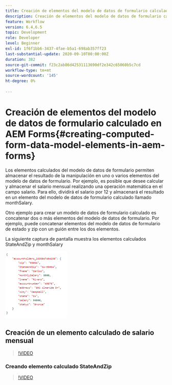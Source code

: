 ```yaml
---
title: Creación de elementos del modelo de datos de formulario calculado en AEM Forms
description: Creación de elementos del modelo de datos de formulario calculado
feature: Workflow
version: 6.4,6.5
topic: Development
role: Developer
level: Beginner
exl-id: 1f6f1bb6-3437-4fae-b5a1-698ab357ff23
last-substantial-update: 2020-09-10T00:00:00Z
duration: 382
source-git-commit: f23c2ab86d42531113690df2e342c65060b5c7cd
workflow-type: tm+mt
source-wordcount: '145'
ht-degree: 0%

---
```


# Creación de elementos del modelo de datos de formulario calculado en AEM Forms{#creating-computed-form-data-model-elements-in-aem-forms}

Los elementos calculados del modelo de datos de formulario permiten almacenar el resultado de la manipulación en uno o varios elementos del modelo de datos de formulario. Por ejemplo, es posible que desee calcular y almacenar el salario mensual realizando una operación matemática en el campo salario. Para ello, dividirá el salario por 12 y almacenará el resultado en un elemento del modelo de datos de formulario calculado llamado monthSalary.

Otro ejemplo para crear un modelo de datos de formulario calculado es concatenar dos o más elementos del modelo de datos de formulario. Por ejemplo, puede concatenar elementos del modelo de datos de formulario de estado y zip con un guión entre los dos elementos.

La siguiente captura de pantalla muestra los elementos calculados StateAndZip y monthSalary

![computedfdmelement](assets/computedfdmelement.gif)

## Creación de un elemento calculado de salario mensual

>[!VIDEO](https://video.tv.adobe.com/v/23855?quality=12&learn=on)

### Creando elemento calculado StateAndZip

>[!VIDEO](https://video.tv.adobe.com/v/23856?quality=12&learn=on)
